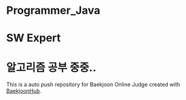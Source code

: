 # Programmer_Java
# SW Expert
# 알고리즘 공부 중중..
This is a auto push repository for Baekjoon Online Judge created with [BaekjoonHub](https://github.com/BaekjoonHub/BaekjoonHub).
